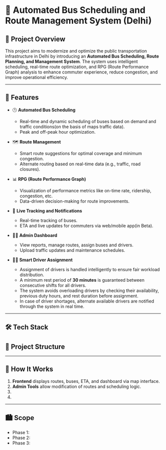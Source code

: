 # 🚌 Automated Bus Scheduling and Route Management System (Delhi)

## 🚀 Project Overview

This project aims to modernize and optimize the public transportation infrastructure in Delhi by introducing an **Automated Bus Scheduling, Route Planning, and Management System**. The system uses intelligent scheduling, real-time route optimization, and RPG (Route Performance Graph) analysis to enhance commuter experience, reduce congestion, and improve operational efficiency.

---

## 🔧 Features

- 🕒 **Automated Bus Scheduling**
  - Real-time and dynamic scheduling of buses based on demand and traffic conditions(on the basis of maps traffic data).
  - Peak and off-peak hour optimization.

- 🗺️ **Route Management**
  - Smart route suggestions for optimal coverage and minimum congestion.
  - Alternate routing based on real-time data (e.g., traffic, road closures).

- 📊 **RPG (Route Performance Graph)**
  - Visualization of performance metrics like on-time rate, ridership, congestion, etc.
  - Data-driven decision-making for route improvements.

- 📍 **Live Tracking and Notifications**
  - Real-time tracking of buses.
  - ETA and live updates for commuters via web/mobile app(in Beta).

- 👨‍💻 **Admin Dashboard**
  - View reports, manage routes, assign buses and drivers.
  - Upload traffic updates and maintenance schedules.

- 👷‍♂️ **Smart Driver Assignment**
  - Assignment of drivers is handled intelligently to ensure fair workload distribution.
  - A minimum rest period of **30 minutes** is guaranteed between consecutive shifts for all drivers.
  - The system avoids overloading drivers by checking their availability, previous duty hours, and rest duration before assignment.
  - In case of driver shortages, alternate available drivers are notified through the system in real time.

---

## 🛠️ Tech Stack



## 📂 Project Structure



---

## 🧠 How It Works

1. **Frontend** displays routes, buses, ETA, and dashboard via map interface.
2. **Admin Tools** allow modification of routes and scheduling logic.
3. 
4. 

---

## 🏙️ Scope

- Phase 1: 
- Phase 2: 
- Phase 3: 

